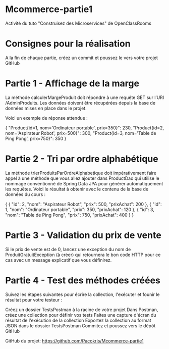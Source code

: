 # Mcommerce-partie1
Activité du tuto "Construisez des Microservices" de OpenClassRooms

# Consignes pour la réalisation
A la fin de chaque partie, créez un commit  et poussez le vers votre projet GitHub

# Partie 1 - Affichage de la marge
La méthode calculerMargeProduit doit répondre à  une requête GET sur l’URI   /AdminProduits. Les données doivent être récupérées depuis la base de données mises en place dans le projet.

Voici un exemple de réponse attendue : 

{
"Product{id=1, nom='Ordinateur portable', prix=350}": 230,
"Product{id=2, nom='Aspirateur Robot', prix=500}": 300,
"Product{id=3, nom='Table de Ping Pong', prix=750}": 350
}
 
# Partie 2 - Tri par ordre alphabétique
La méthode  trierProduitsParOrdreAlphabetique doit impérativement faire appel à une méthode que vous allez ajouter dans ProductDao  qui utilise le nommage conventionné de Spring Data JPA pour générer automatiquement les requêtes. Voici le résultat à obtenir avec le contenu de la base de données du cours :

{
{
"id": 2,
"nom": "Aspirateur Robot",
"prix": 500,
"prixAchat": 200
},
{
"id": 1,
"nom": "Ordinateur portable",
"prix": 350,
"prixAchat": 120
},
{
"id": 3,
"nom": "Table de Ping Pong",
"prix": 750,
"prixAchat": 400
}
}

# Partie 3 - Validation du prix de vente
Si le prix de vente est de 0, lancez une exception du nom de  ProduitGratuitException  (à créer) qui retournera le bon code HTTP pour ce cas avec un message explicatif que vous définirez.

# Partie 4 - Test des méthodes créées
Suivez les étapes suivantes pour écrire la collection, l'exécuter et founir le résultat pour votre testeur :

Créez un dossier  TestsPostman à la racine de votre projet
Dans Postman, créez une collection pour définir vos tests
Faites une capture d'écran du résultat de l'exécution de la collection
Exportez la collection au format JSON  dans le dossier  TestsPostman
Commitez et poussez vers le dépôt GitHub

GitHub du projet: https://github.com/Pacokris/Mcommerce-partie1
